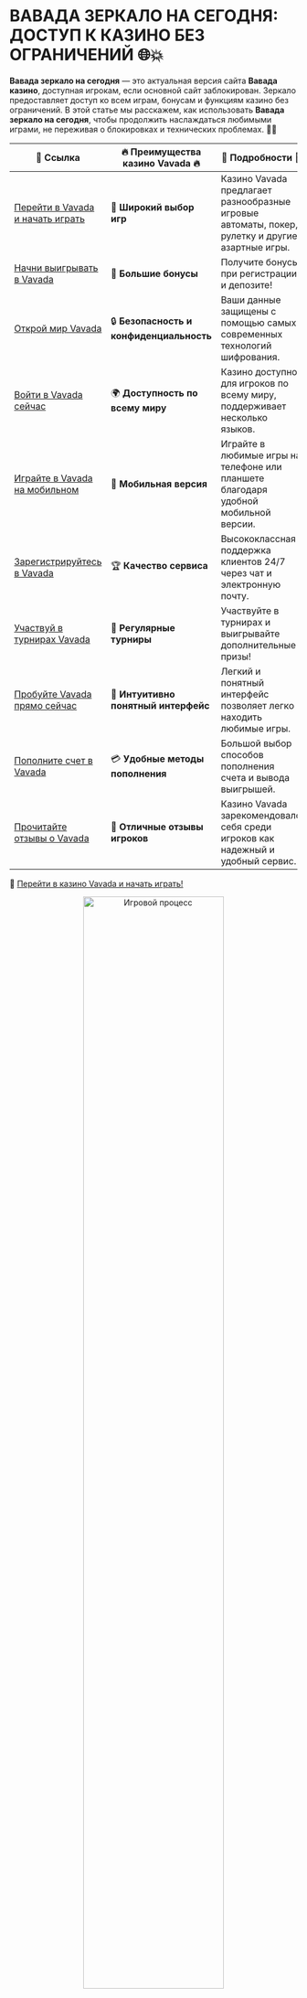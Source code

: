 # ВАВАДА ЗЕРКАЛО НА СЕГОДНЯ: ДОСТУП К КАЗИНО БЕЗ ОГРАНИЧЕНИЙ 🌐💥

**Вавада зеркало на сегодня** — это актуальная версия сайта **Вавада казино**, доступная игрокам, если основной сайт заблокирован. Зеркало предоставляет доступ ко всем играм, бонусам и функциям казино без ограничений. В этой статье мы расскажем, как использовать **Вавада зеркало на сегодня**, чтобы продолжить наслаждаться любимыми играми, не переживая о блокировках и технических проблемах. 🎰🚀

| 🔗 **Ссылка**                                         | 🔥 **Преимущества казино Vavada** 🔥  | 🌟 **Подробности** 🌟 |
|-----------------------------------------------------|-------------------------------------|----------------------|
| [Перейти в Vavada и начать играть](https://vavadapartner.pro/?promo=ea5c9275-6854-4505-94fc-95ab18221945-linkb2) | 🎰 **Широкий выбор игр**           | Казино Vavada предлагает разнообразные игровые автоматы, покер, рулетку и другие азартные игры. |
| [Начни выигрывать в Vavada](https://vavadapartner.pro/?promo=ea5c9275-6854-4505-94fc-95ab18221945-linkb2) | 💸 **Большие бонусы**              | Получите бонусы при регистрации и депозите! |
| [Открой мир Vavada](https://vavadapartner.pro/?promo=ea5c9275-6854-4505-94fc-95ab18221945-linkb2) | 🔒 **Безопасность и конфиденциальность** | Ваши данные защищены с помощью самых современных технологий шифрования. |
| [Войти в Vavada сейчас](https://vavadapartner.pro/?promo=ea5c9275-6854-4505-94fc-95ab18221945-linkb2) | 🌍 **Доступность по всему миру**    | Казино доступно для игроков по всему миру, поддерживает несколько языков. |
| [Играйте в Vavada на мобильном](https://vavadapartner.pro/?promo=ea5c9275-6854-4505-94fc-95ab18221945-linkb2) | 📱 **Мобильная версия**            | Играйте в любимые игры на телефоне или планшете благодаря удобной мобильной версии. |
| [Зарегистрируйтесь в Vavada](https://vavadapartner.pro/?promo=ea5c9275-6854-4505-94fc-95ab18221945-linkb2) | 🏆 **Качество сервиса**            | Высококлассная поддержка клиентов 24/7 через чат и электронную почту. |
| [Участвуй в турнирах Vavada](https://vavadapartner.pro/?promo=ea5c9275-6854-4505-94fc-95ab18221945-linkb2) | 🎉 **Регулярные турниры**          | Участвуйте в турнирах и выигрывайте дополнительные призы! |
| [Пробуйте Vavada прямо сейчас](https://vavadapartner.pro/?promo=ea5c9275-6854-4505-94fc-95ab18221945-linkb2) | 🎯 **Интуитивно понятный интерфейс** | Легкий и понятный интерфейс позволяет легко находить любимые игры. |
| [Пополните счет в Vavada](https://vavadapartner.pro/?promo=ea5c9275-6854-4505-94fc-95ab18221945-linkb2) | 💳 **Удобные методы пополнения**   | Большой выбор способов пополнения счета и вывода выигрышей. |
| [Прочитайте отзывы о Vavada](https://vavadapartner.pro/?promo=ea5c9275-6854-4505-94fc-95ab18221945-linkb2) | 💬 **Отличные отзывы игроков**     | Казино Vavada зарекомендовало себя среди игроков как надежный и удобный сервис. |

🔗 [Перейти в казино Vavada и начать играть!](https://vavadapartner.pro/?promo=ea5c9275-6854-4505-94fc-95ab18221945-linkb2)

<div align="center"> <img src="https://i.pinimg.com/originals/1d/b3/25/1db325483acbe642c6d4e6fdd73a4988.gif" alt="Игровой процесс" width="70%"> </div>
---

![Вавада зеркало на сегодня](https://sro-opus.ru/top/zwezodlu/img104850.jpg)

## ЧТО ТАКОЕ ВАВАДА ЗЕРКАЛО? 🧐

**Вавада зеркало** — это точная копия основного сайта казино, которая функционирует на другом домене. Если по каким-то причинам основной сайт **Вавада** недоступен, зеркало позволяет пользователям продолжать игру без перебоев. Зеркала обновляются регулярно, чтобы всегда предоставлять актуальные ссылки и доступ к казино.

## ПРЕИМУЩЕСТВА ИСПОЛЬЗОВАНИЯ ВАВАДА ЗЕРКАЛА 🌟

### 1. Беспрепятственный доступ к казино 🎮
С помощью **Вавада зеркала на сегодня** вы можете зайти на сайт, даже если основной ресурс заблокирован. Зеркало работает так же, как и основная версия, предоставляя все функции для игры, пополнения счета и вывода средств.

### 2. Все актуальные бонусы и акции 🎁
Через зеркало вы не потеряете доступ к бонусам и акциям. Все привилегии, доступные на основном сайте, сохраняются и в зеркальной версии. Вы сможете участвовать в розыгрышах, получать фриспины и бонусы на депозиты.

### 3. Удобство и безопасность 🔐
**Вавада зеркало** предоставляет тот же уровень безопасности, что и основной сайт. Все транзакции защищены современными методами шифрования, а ваша личная информация остается в безопасности.

### 4. Быстрый и стабильный доступ 🚀
Зеркала обновляются регулярно, что гарантирует стабильную работу сайта. Не переживайте о том, что не сможете попасть на платформу — зеркало всегда под рукой.

## КАК НАЙТИ АКТУАЛЬНОЕ ЗЕРКАЛО ВАВАДА НА СЕГОДНЯ? 🔍

### 1. Следите за новыми ссылками в социальных сетях 📱
Официальные страницы **Вавада** в социальных сетях — это главный источник для получения актуальных ссылок на зеркало. Стримеры и партнеры казино также могут делиться зеркалами через свои каналы.

### 2. Используйте проверенные сайты с зеркалами 🌐
Существуют сайты и форумы, которые регулярно публикуют обновленные ссылки на **Вавада зеркало на сегодня**. Убедитесь, что вы используете только проверенные ресурсы, чтобы избежать фишинга и других угроз.

### 3. Скачайте мобильное приложение 📲
Если вы не хотите беспокоиться о блокировках и зеркалах, скачайте мобильное приложение **Вавада казино**. Оно доступно для большинства операционных систем и предоставляет доступ к казино без ограничений.

## КАК ПОЛЬЗОВАТЬСЯ ЗЕРКАЛОМ ВАВАДА НА СЕГОДНЯ? 📝

Использование зеркала **Вавада казино** не отличается от работы с основным сайтом. Вот шаги, которые нужно выполнить, чтобы продолжить играть:

### 1. Перейдите по актуальной ссылке на зеркало 🔗
Используйте ссылку на **Вавада зеркало**, полученную через официальные источники. Перейдите на сайт, и вы попадете на точно такую же версию, как и на основной ресурс.

### 2. Войдите в свой аккаунт или зарегистрируйтесь 🆔
Если у вас уже есть аккаунт, просто войдите в него, используя логин и пароль. Для новых пользователей доступна простая регистрация, которая займет всего пару минут.

### 3. Пополните баланс и начните играть 💳
Для того чтобы начать игру, пополните свой счет удобным методом. **Вавада** поддерживает множество способов пополнения и вывода средств, включая банковские карты и электронные кошельки.

### 4. Используйте все возможности казино 🎰
После входа в систему вы сможете наслаждаться всеми играми, бонусами и другими функциями, доступными в **Вавада казино**.

## ПОЧЕМУ ИСПОЛЬЗОВАТЬ ЗЕРКАЛО ВАВАДА? 💡

### 1. Проблемы с доступом решаются мгновенно ⚡
Если основной сайт **Вавада** временно недоступен из-за блокировок, вы можете мгновенно переключиться на актуальное зеркало и продолжить играть.

### 2. Возможность играть на любых устройствах 📱💻
**Вавада зеркало на сегодня** доступно как для десктопных версий, так и для мобильных устройств. Вы можете играть в казино с любого устройства, где есть доступ к интернету.

### 3. Надежность и безопасность 🔐
Все зеркала казино проходят проверку на безопасность, поэтому вы можете не переживать за свои данные и деньги.

## ЧАСТО ЗАДАВАЕМЫЕ ВОПРОСЫ ❓

### Как узнать актуальное зеркало **Вавада**?
Самый надежный способ — это следить за официальными источниками, такими как социальные сети **Вавада** или партнерские сайты.

### Можно ли использовать зеркало на мобильных устройствах?
Да, **Вавада зеркало** адаптировано для мобильных устройств. Просто откройте ссылку в браузере вашего телефона и играйте без ограничений.

### Что делать, если ссылка на зеркало не работает?
Если ссылка на **Вавада зеркало** не работает, попробуйте найти новую через официальные каналы казино или партнера.

## ИТОГИ 💡

**Вавада зеркало на сегодня** — это отличный способ продолжить играть в любимые азартные игры без ограничений, даже если основной сайт заблокирован. Пользуйтесь актуальными зеркалами, следите за новыми ссылками и наслаждайтесь всеми преимуществами **Вавада казино**! 🎉💰

**Никаких ограничений — только азарт и выигрыш с Вавада!** 🏆
